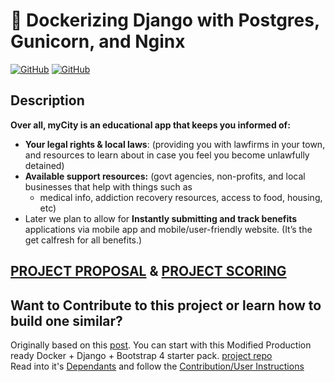 <!-- <p align="center">
<strong style="color: red;">❌&nbsp;&nbsp;&nbsp;&nbsp;&nbsp;STOP: DO NOT CLONE THIS REPO &nbsp;&nbsp;&nbsp;&nbsp;&nbsp;❌</strong>
<br><b>Carefully</b> follow the instructions <a href="Docs/Instructions.md">Here</a> to ensure your contributions are tracked correctly.</p> -->

# 🐳 Dockerizing Django with Postgres, Gunicorn, and Nginx
[![GitHub](https://img.shields.io/github/forks/ChrisBarnes7404/Project_Name.svg?style=flat-square)](https://github.com/ChrisBarnes7404/Project_Name/network)
[![GitHub](https://img.shields.io/github/issues/ChrisBarnes7404/Project_name.svg?style=flat-square)](https://github.com/ChrisBarnes7404/Project_Name/issues)

## Description

**Over all, myCity is an educational app that keeps you informed of:**

- **Your legal rights & local laws**: (providing you with lawfirms in your town, and resources to learn about in case you feel you become unlawfully detained)
- **Available support resources:**   (govt agencies, non-profits, and local businesses that help with things such as
    - medical info, addiction recovery resources, access to food, housing, etc)
- Later we plan to allow for **Instantly submitting and track benefits** applications via mobile app and mobile/user-friendly website. (It’s the get calfresh for all benefits.)

## [PROJECT PROPOSAL](Docs/Proposal.md)     &       [PROJECT SCORING](Docs/Rubric-Scoring.md)
<!-- ## [TDD APPROACH](Docs/tdd.md) -->

<!-- ![image](/staticfiles/img/README.jpeg) -->

## Want to Contribute to this project or learn how to build one similar?

Originally based on this [post](https://testdriven.io/dockerizing-django-with-postgres-gunicorn-and-nginx). You can start with this Modified Production ready Docker + Django + Bootstrap 4 starter pack. [project repo](https://github.com/ChrisBarnes7404/django-on-docker)
<br>Read into it's [Dependants](Docs/Dependants.md) and follow the [Contribution/User Instructions](Docs/Instructions.md)
